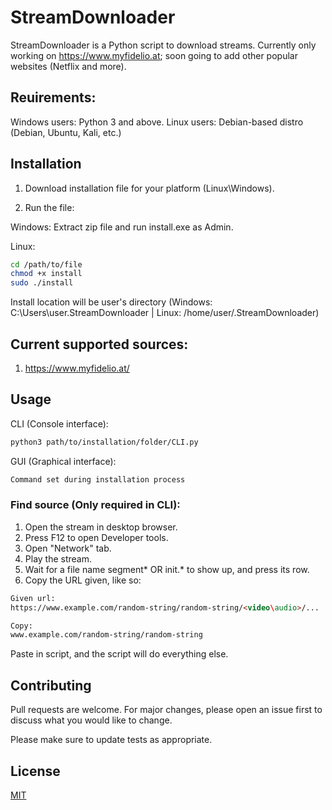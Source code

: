 # StreamDownloader

StreamDownloader is a Python script to download streams. Currently only working on https://www.myfidelio.at; soon going to add other popular websites (Netflix and more).
## Reuirements:
Windows users: Python 3 and above.
Linux users: Debian-based distro (Debian, Ubuntu, Kali, etc.)

## Installation

1. Download installation file for your platform (Linux\Windows).

2. Run the file:

Windows: Extract zip file and run install.exe as Admin.

Linux:
```bash
cd /path/to/file
chmod +x install
sudo ./install
```
Install location will be user's directory (Windows: C:\Users\user\.StreamDownloader | Linux: /home/user/.StreamDownloader)    
## Current supported sources:
1. https://www.myfidelio.at/

## Usage
CLI (Console interface):

```bash
python3 path/to/installation/folder/CLI.py
```

GUI (Graphical interface):
```bash
Command set during installation process
```

### Find source (Only required in CLI):
1. Open the stream in desktop browser.
2. Press F12 to open Developer tools.
3. Open "Network" tab.
4. Play the stream.
5. Wait for a file name segment* OR init.* to show up, and press its row.
6. Copy the URL given, like so:
```html
Given url:
https://www.example.com/random-string/random-string/<video\audio>/...

Copy:
www.example.com/random-string/random-string
```
Paste in script, and the script will do everything else.

## Contributing
Pull requests are welcome. For major changes, please open an issue first to discuss what you would like to change.

Please make sure to update tests as appropriate.

## License
[MIT](https://choosealicense.com/licenses/mit/)
